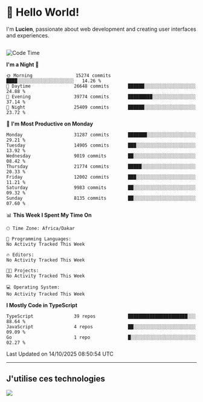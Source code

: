 # 👋 Hello World!

I'm **Lucien**, passionate about web development and creating user interfaces and experiences.

##

<!--START_SECTION:waka-->
![Code Time](http://img.shields.io/badge/Code%20Time-3%2C921%20hrs%2018%20mins-blue)

**I'm a Night 🦉** 

```text
🌞 Morning                15274 commits       ████░░░░░░░░░░░░░░░░░░░░░   14.26 % 
🌆 Daytime                26648 commits       ██████░░░░░░░░░░░░░░░░░░░   24.88 % 
🌃 Evening                39774 commits       █████████░░░░░░░░░░░░░░░░   37.14 % 
🌙 Night                  25409 commits       ██████░░░░░░░░░░░░░░░░░░░   23.72 % 
```
📅 **I'm Most Productive on Monday** 

```text
Monday                   31287 commits       ███████░░░░░░░░░░░░░░░░░░   29.21 % 
Tuesday                  14905 commits       ███░░░░░░░░░░░░░░░░░░░░░░   13.92 % 
Wednesday                9019 commits        ██░░░░░░░░░░░░░░░░░░░░░░░   08.42 % 
Thursday                 21774 commits       █████░░░░░░░░░░░░░░░░░░░░   20.33 % 
Friday                   12002 commits       ███░░░░░░░░░░░░░░░░░░░░░░   11.21 % 
Saturday                 9983 commits        ██░░░░░░░░░░░░░░░░░░░░░░░   09.32 % 
Sunday                   8135 commits        ██░░░░░░░░░░░░░░░░░░░░░░░   07.60 % 
```


📊 **This Week I Spent My Time On** 

```text
🕑︎ Time Zone: Africa/Dakar

💬 Programming Languages: 
No Activity Tracked This Week

🔥 Editors: 
No Activity Tracked This Week

🐱‍💻 Projects: 
No Activity Tracked This Week

💻 Operating System: 
No Activity Tracked This Week
```

**I Mostly Code in TypeScript** 

```text
TypeScript               39 repos            ██████████████████████░░░   88.64 % 
JavaScript               4 repos             ██░░░░░░░░░░░░░░░░░░░░░░░   09.09 % 
Go                       1 repo              █░░░░░░░░░░░░░░░░░░░░░░░░   02.27 % 
```




 Last Updated on 14/10/2025 08:50:54 UTC
<!--END_SECTION:waka-->
---

## J'utilise ces technologies

<p align="left">
  <a href="https://skillicons.dev">
    <img src="https://skillicons.dev/icons?i=ts,js,go,ruby,css,scss,tailwind,react,vite,nextjs,docker,figma,ableton" />
  </a>
</p>

